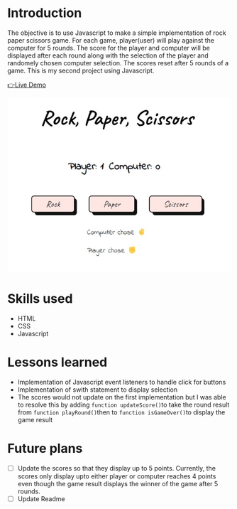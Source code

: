 # Introduction
The objective is to use Javascript to make a simple implementation of rock paper scissors game. For each game, player(user) will play against the computer for 5 rounds. The score for the player and computer will be displayed after each round along with the selection of the player and randomely chosen computer selection. The scores reset after 5 rounds of a game. This is my second project using Javascript.

[👉Live Demo](https://bravoosonja.github.io/rockpaperscissors/)

![gameplay](gameplay.jpg)
# Skills used
- HTML
- CSS
- Javascript
# Lessons learned
- Implementation of Javascript event listeners to handle click for buttons
- Implementation of swith statement to display selection
- The scores would not update on the first implementation but I was able to resolve this by adding ```function updateScore()```to take the round result from ```function playRound()```then to ```function isGameOver()```to display the game result
# Future plans
- [ ] Update the scores so that they display up to 5 points. Currently, the scores only display upto either player or computer reaches 4 points even though the game result displays the winner of the game after 5 rounds.
- [ ] Update Readme   
